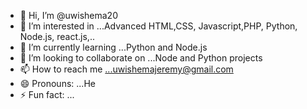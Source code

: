 - 👋 Hi, I’m @uwishema20
- 👀 I’m interested in ...Advanced HTML,CSS, Javascript,PHP, Python, Node.js, react.js,..
- 🌱 I’m currently learning ...Python and Node.js
- 💞️ I’m looking to collaborate on ...Node and Python projects
- 📫 How to reach me ...uwishemajeremy@gmail.com
- 😄 Pronouns: ...He
- ⚡ Fun fact: ...

<!---
uwishema20/uwishema20 is a ✨ special ✨ repository because its `README.md` (this file) appears on your GitHub profile.
You can click the Preview link to take a look at your changes.
--->
